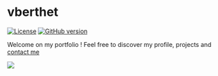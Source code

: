 # vberthet

[![License](https://img.shields.io/github/license/RealVincentBerthet/vberthet?style=flat-square)](https://opensource.org/licenses/MIT)
[![GitHub version](https://img.shields.io/github/v/tag/RealVincentBerthet/vberthet?color=brightgreen&include_prereleases&label=version&style=flat-square)](https://badge.fury.io/gh/RealVincentBerthet%2Fvberthet)

Welcome on my portfolio !
Feel free to discover my profile, projects and [contact me](https://realvincentberthet.github.io/vberthet/card)

![](demo.gif)